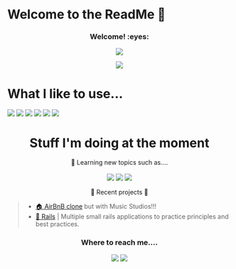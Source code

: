 # Welcome to the ReadMe 🦉
<h3 align="center">Welcome! :eyes:</h3>
<p align="center"><img src="https://profile-counter.glitch.me/{darenberg}/count.svg"></p>
<p align="center"><img src="http://ForTheBadge.com/images/badges/built-with-love.svg"></p>

# What I like to use...
<p>
<img src="https://img.shields.io/badge/Ruby-CC342D?style=for-the-badge&logo=ruby&logoColor=white">
<img src="https://img.shields.io/badge/Ruby_on_Rails-CC0000?style=for-the-badge&logo=ruby-on-rails&logoColor=white">
<img src="https://img.shields.io/badge/PostgreSQL-316192?style=for-the-badge&logo=postgresql&logoColor=white">
<img src="https://img.shields.io/badge/JavaScript-F7DF1E?style=for-the-badge&logo=javascript&logoColor=black">
<img src="https://img.shields.io/badge/HTML5-E34F26?style=for-the-badge&logo=html5&logoColor=white">
<img src="https://img.shields.io/badge/CSS3-1572B6?style=for-the-badge&logo=css3&logoColor=white">
</p>

<h1 align="center">Stuff I'm doing at the moment</h1>
<p align="center">
👀 Learning new topics such as....
<br><br>
<img src="https://img.shields.io/badge/go-%2300ADD8.svg?style=for-the-badge&logo=go&logoColor=white">
<img src="https://img.shields.io/badge/Data Structures-%23F5F5F5.svg?style=for-the-badge&logo=Ubisoft&logoColor=black">
<img src="https://img.shields.io/badge/Algorithms-%23F5F5F5.svg?style=for-the-badge&logo=Ubisoft&logoColor=black">
</p>
<p align="center">
🌱 Recent projects 🌱

>- [🏠 AirBnB clone](https://github.com/daniel-enqz/studio) but with Music Studios!!!<br>
>- [💃 Rails](https://github.com/stars/daniel-enqz/lists/rails) | Multiple small rails applications to practice principles and best practices.<br> 
</p>


<h3 align="center">Where to reach me....</h2>
<p align="center">
<a href="https://www.linkedin.com/in/alienor-d-arenberg/"><img src="https://img.shields.io/badge/LinkedIn-0077B5?style=for-the-badge&logo=linkedin&logoColor=white"></a>
<a href="mailto:alienordarenberg@gmail.com"><img src="https://img.shields.io/badge/Gmail-D14836?style=for-the-badge&logo=gmail&logoColor=white"></a>
</p>
